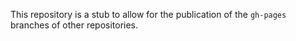 This repository is a stub to allow for the publication of the `gh-pages` branches of other repositories.